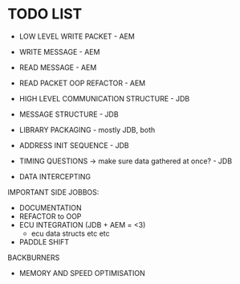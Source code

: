 # TODO LIST

- LOW LEVEL WRITE PACKET - AEM
- WRITE MESSAGE - AEM
- READ MESSAGE - AEM
- READ PACKET OOP REFACTOR - AEM


- HIGH LEVEL COMMUNICATION STRUCTURE - JDB
- MESSAGE STRUCTURE - JDB
- LIBRARY PACKAGING - mostly JDB, both
- ADDRESS INIT SEQUENCE - JDB
- TIMING QUESTIONS -> make sure data gathered at once? - JDB
- DATA INTERCEPTING 

IMPORTANT SIDE JOBBOS:
- DOCUMENTATION
- REFACTOR to OOP
- ECU INTEGRATION (JDB + AEM = <3)
    - ecu data structs etc etc
- PADDLE SHIFT

BACKBURNERS

- MEMORY AND SPEED OPTIMISATION
